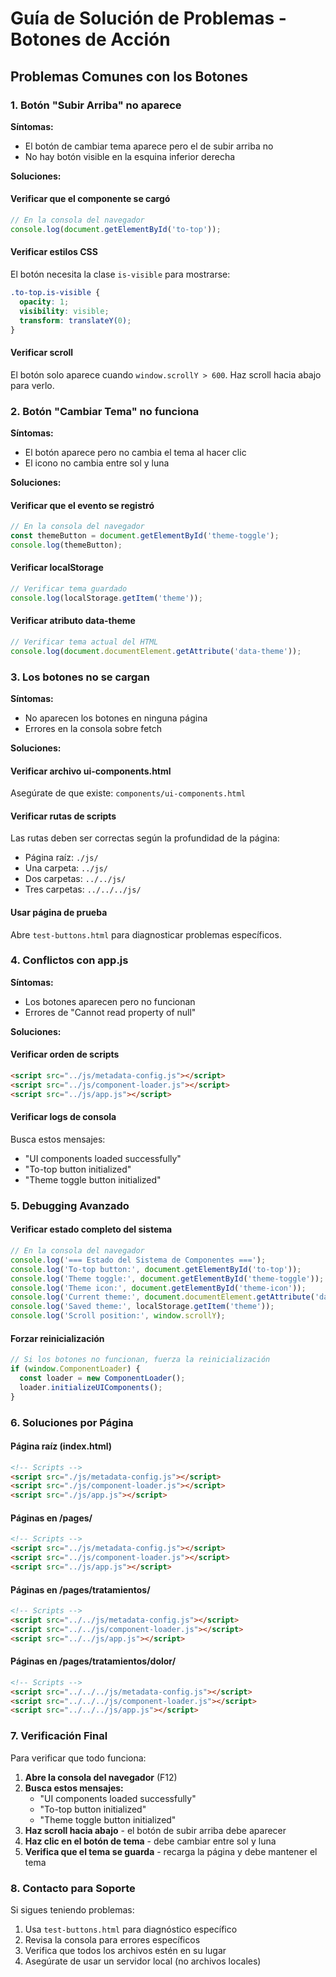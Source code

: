 # Guía de Solución de Problemas - Botones de Acción

## Problemas Comunes con los Botones

### 1. Botón "Subir Arriba" no aparece

**Síntomas:**
- El botón de cambiar tema aparece pero el de subir arriba no
- No hay botón visible en la esquina inferior derecha

**Soluciones:**

#### Verificar que el componente se cargó
```javascript
// En la consola del navegador
console.log(document.getElementById('to-top'));
```

#### Verificar estilos CSS
El botón necesita la clase `is-visible` para mostrarse:
```css
.to-top.is-visible { 
  opacity: 1; 
  visibility: visible; 
  transform: translateY(0); 
}
```

#### Verificar scroll
El botón solo aparece cuando `window.scrollY > 600`. Haz scroll hacia abajo para verlo.

### 2. Botón "Cambiar Tema" no funciona

**Síntomas:**
- El botón aparece pero no cambia el tema al hacer clic
- El icono no cambia entre sol y luna

**Soluciones:**

#### Verificar que el evento se registró
```javascript
// En la consola del navegador
const themeButton = document.getElementById('theme-toggle');
console.log(themeButton);
```

#### Verificar localStorage
```javascript
// Verificar tema guardado
console.log(localStorage.getItem('theme'));
```

#### Verificar atributo data-theme
```javascript
// Verificar tema actual del HTML
console.log(document.documentElement.getAttribute('data-theme'));
```

### 3. Los botones no se cargan

**Síntomas:**
- No aparecen los botones en ninguna página
- Errores en la consola sobre fetch

**Soluciones:**

#### Verificar archivo ui-components.html
Asegúrate de que existe: `components/ui-components.html`

#### Verificar rutas de scripts
Las rutas deben ser correctas según la profundidad de la página:
- Página raíz: `./js/`
- Una carpeta: `../js/`
- Dos carpetas: `../../js/`
- Tres carpetas: `../../../js/`

#### Usar página de prueba
Abre `test-buttons.html` para diagnosticar problemas específicos.

### 4. Conflictos con app.js

**Síntomas:**
- Los botones aparecen pero no funcionan
- Errores de "Cannot read property of null"

**Soluciones:**

#### Verificar orden de scripts
```html
<script src="../js/metadata-config.js"></script>
<script src="../js/component-loader.js"></script>
<script src="../js/app.js"></script>
```

#### Verificar logs de consola
Busca estos mensajes:
- "UI components loaded successfully"
- "To-top button initialized"
- "Theme toggle button initialized"

### 5. Debugging Avanzado

#### Verificar estado completo del sistema
```javascript
// En la consola del navegador
console.log('=== Estado del Sistema de Componentes ===');
console.log('To-top button:', document.getElementById('to-top'));
console.log('Theme toggle:', document.getElementById('theme-toggle'));
console.log('Theme icon:', document.getElementById('theme-icon'));
console.log('Current theme:', document.documentElement.getAttribute('data-theme'));
console.log('Saved theme:', localStorage.getItem('theme'));
console.log('Scroll position:', window.scrollY);
```

#### Forzar reinicialización
```javascript
// Si los botones no funcionan, fuerza la reinicialización
if (window.ComponentLoader) {
  const loader = new ComponentLoader();
  loader.initializeUIComponents();
}
```

### 6. Soluciones por Página

#### Página raíz (index.html)
```html
<!-- Scripts -->
<script src="./js/metadata-config.js"></script>
<script src="./js/component-loader.js"></script>
<script src="./js/app.js"></script>
```

#### Páginas en /pages/
```html
<!-- Scripts -->
<script src="../js/metadata-config.js"></script>
<script src="../js/component-loader.js"></script>
<script src="../js/app.js"></script>
```

#### Páginas en /pages/tratamientos/
```html
<!-- Scripts -->
<script src="../../js/metadata-config.js"></script>
<script src="../../js/component-loader.js"></script>
<script src="../../js/app.js"></script>
```

#### Páginas en /pages/tratamientos/dolor/
```html
<!-- Scripts -->
<script src="../../../js/metadata-config.js"></script>
<script src="../../../js/component-loader.js"></script>
<script src="../../../js/app.js"></script>
```

### 7. Verificación Final

Para verificar que todo funciona:

1. **Abre la consola del navegador** (F12)
2. **Busca estos mensajes:**
   - "UI components loaded successfully"
   - "To-top button initialized"
   - "Theme toggle button initialized"
3. **Haz scroll hacia abajo** - el botón de subir arriba debe aparecer
4. **Haz clic en el botón de tema** - debe cambiar entre sol y luna
5. **Verifica que el tema se guarda** - recarga la página y debe mantener el tema

### 8. Contacto para Soporte

Si sigues teniendo problemas:
1. Usa `test-buttons.html` para diagnóstico específico
2. Revisa la consola para errores específicos
3. Verifica que todos los archivos estén en su lugar
4. Asegúrate de usar un servidor local (no archivos locales)
